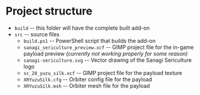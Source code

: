 # Project structure

- `build` -- this folder will have the complete built add-on
- `src` -- source files
  - `build.ps1` -- PowerShell script that builds the add-on
  - `sanagi_sericulture_preview.xcf` -- GIMP project file for
  the in-game payload preview *(currently not working properly for
  some reason)*
  - `sanagi-sericulture.svg` -- Vector drawing of the Sanagi
  Sericulture logo
  - `sc_20_yuzu_silk.xcf` -- GIMP project file for the payload
  texture
  - `XRYuzuSilk.cfg` -- Orbiter config file for the payload
  - `XRYuzuSilk.msh` -- Orbiter mesh file for the payload